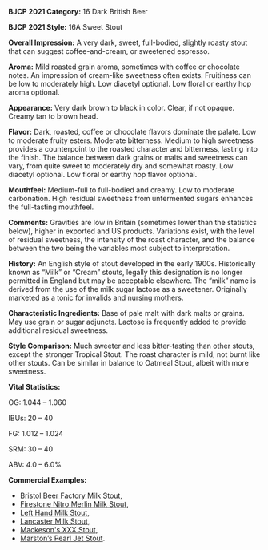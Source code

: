 <b>BJCP 2021 Category:</b> 16 Dark British Beer

<b>BJCP 2021 Style:</b> 16A Sweet Stout

<b>Overall Impression:</b> A very dark, sweet, full-bodied, slightly
roasty stout that can suggest coffee-and-cream, or sweetened
espresso.

<b>Aroma:</b> Mild roasted grain aroma, sometimes with coffee or
chocolate notes. An impression of cream-like sweetness often
exists. Fruitiness can be low to moderately high. Low diacetyl
optional. Low floral or earthy hop aroma optional.

<b>Appearance:</b> Very dark brown to black in color. Clear, if not
opaque. Creamy tan to brown head.

<b>Flavor:</b> Dark, roasted, coffee or chocolate flavors dominate
the palate. Low to moderate fruity esters. Moderate bitterness.
Medium to high sweetness provides a counterpoint to the
roasted character and bitterness, lasting into the finish. The
balance between dark grains or malts and sweetness can vary,
from quite sweet to moderately dry and somewhat roasty. Low
diacetyl optional. Low floral or earthy hop flavor optional.

<b>Mouthfeel:</b> Medium-full to full-bodied and creamy. Low to
moderate carbonation. High residual sweetness from
unfermented sugars enhances the full-tasting mouthfeel.

<b>Comments:</b> Gravities are low in Britain (sometimes lower
than the statistics below), higher in exported and US products.
Variations exist, with the level of residual sweetness, the
intensity of the roast character, and the balance between the
two being the variables most subject to interpretation.

<b>History:</b> An English style of stout developed in the early
1900s. Historically known as “Milk” or “Cream” stouts, legally
this designation is no longer permitted in England but may be
acceptable elsewhere. The “milk” name is derived from the use
of the milk sugar lactose as a sweetener. Originally marketed as
a tonic for invalids and nursing mothers.

<b>Characteristic Ingredients:</b> Base of pale malt with dark
malts or grains. May use grain or sugar adjuncts. Lactose is
frequently added to provide additional residual sweetness.

<b>Style Comparison:</b> Much sweeter and less bitter-tasting than
other stouts, except the stronger Tropical Stout. The roast
character is mild, not burnt like other stouts. Can be similar in
balance to Oatmeal Stout, albeit with more sweetness.

<b>Vital Statistics:</b>

OG: 1.044 – 1.060

IBUs: 20 – 40

FG: 1.012 – 1.024

SRM: 30 – 40

ABV: 4.0 – 6.0%

<b>Commercial Examples:</b>
- [Bristol Beer Factory Milk Stout](https://untappd.com/b/bristol-beer-factory-milk-stout/13229),
- [Firestone Nitro Merlin Milk Stout](https://untappd.com/b/firestone-walker-brewing-company-nitro-merlin/1387435),
- [Left Hand Milk Stout](https://untappd.com/b/left-hand-brewing-company-milk-stout/1507),
- [Lancaster Milk Stout](https://untappd.com/b/lancaster-brewing-company-milk-stout/3881),
- [Mackeson's XXX Stout](https://untappd.com/b/whitbread-beer-company-mackeson-xxx-stout/2242),
- [Marston’s Pearl Jet Stout](https://untappd.com/b/marston-s-brewery-pearl-jet/10166).
